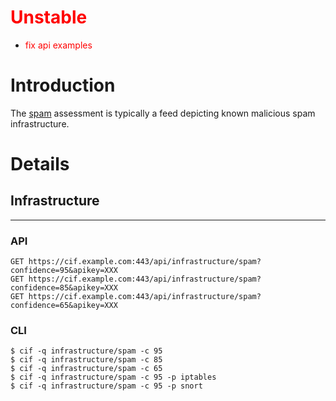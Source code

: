 <font color='red'>
<h1>Unstable</h1>
<ul><li>fix api examples<br>
</font></li></ul>



# Introduction #
The [spam](TaxonomyAssessment_v1#Spam.md) assessment is typically a feed depicting known malicious spam infrastructure.

# Details #
## Infrastructure ##

---

### API ###
```
GET https://cif.example.com:443/api/infrastructure/spam?confidence=95&apikey=XXX
GET https://cif.example.com:443/api/infrastructure/spam?confidence=85&apikey=XXX
GET https://cif.example.com:443/api/infrastructure/spam?confidence=65&apikey=XXX
```

### CLI ###
```
$ cif -q infrastructure/spam -c 95
$ cif -q infrastructure/spam -c 85
$ cif -q infrastructure/spam -c 65
$ cif -q infrastructure/spam -c 95 -p iptables
$ cif -q infrastructure/spam -c 95 -p snort
```